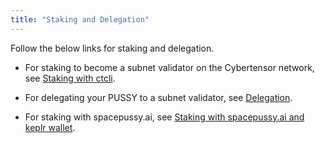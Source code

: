 ```yaml
---
title: "Staking and Delegation"
---
```


Follow the below links for staking and delegation.

- For staking to become a subnet validator on the Cybertensor network, see [Staking with ctcli](../subnets/register-validate-mine.md#staking).

- For delegating your PUSSY to a subnet validator, see [Delegation](./delegation.md).

- For staking with spacepussy.ai, see [Staking with spacepussy.ai and keplr wallet](./staking).
